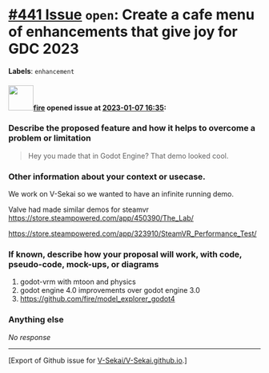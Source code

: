# [\#441 Issue](https://github.com/V-Sekai/V-Sekai.github.io/issues/441) `open`: Create a cafe menu of enhancements that give joy for GDC 2023
**Labels**: `enhancement`


#### <img src="https://avatars.githubusercontent.com/u/32321?u=c2e06a3d2b49a467aa907e54aa259516440267cc&v=4" width="50">[fire](https://github.com/fire) opened issue at [2023-01-07 16:35](https://github.com/V-Sekai/V-Sekai.github.io/issues/441):

### Describe the proposed feature and how it helps to overcome a problem or limitation

> Hey you made that in Godot Engine? That demo looked cool.



### Other information about your context or usecase.

We work on V-Sekai so we wanted to have an infinite running demo. 

Valve had made similar demos for steamvr https://store.steampowered.com/app/450390/The_Lab/

https://store.steampowered.com/app/323910/SteamVR_Performance_Test/

### If known, describe how your proposal will work, with code, pseudo-code, mock-ups, or diagrams

1. godot-vrm with mtoon and physics
2. godot engine 4.0 improvements over godot engine 3.0
3. https://github.com/fire/model_explorer_godot4

### Anything else

_No response_




-------------------------------------------------------------------------------



[Export of Github issue for [V-Sekai/V-Sekai.github.io](https://github.com/V-Sekai/V-Sekai.github.io).]
